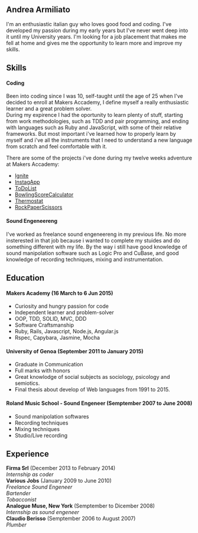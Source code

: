 ## Andrea Armiliato

I'm an enthusiastic italian guy who loves good food and coding. I've developed my passion during my early years but I've never went deep into it until my University years. I'm looking for a job placement that makes me fell at home and gives me the opportunity to learn more and improve my skills.

## Skills

#### Coding

Been into coding since I was 10, self-taught until the age of 25 when I've decided to enroll at Makers Accademy, I define myself a really enthusiastic learner and a great problem solver.  
During my expirence I had the oportunity to learn plenty of stuff, starting from work methodologies, such as TDD and pair programming, and ending with languages such as Ruby and JavaScript, with some of their relative frameworks. But most important i've learned how to properly learn by myself and i've all the instruments that I need to understand a new language from scratch and feel comfortable with it.

There are some of the projects i've done during my twelve weeks adventure at Makers Accademy:

- [Ignite](https://github.com/IgniteIt/ignite_it)
- [InstagApp](https://github.com/armi1189/instagram-challenge)
- [ToDoList](https://github.com/armi1189/todo_challenge)
- [BowlingScoreCalculator](https://github.com/armi1189/bowling-challenge)
- [Thermostat](https://github.com/armi1189/Thermostat_Interface)
- [RockPaperScissors](https://github.com/armi1189/rps-challenge)
   

#### Sound Engeneereng

I've worked as freelance sound engeneereng in my previous life. No more insterested in that job because i wanted to complete my stuides and do something different with my life. By the way i still have good knowledge of sound manipolation software such as Logic Pro and CuBase, and good knowledge of recording techniques, mixing and instrumentation.

  
## Education

#### Makers Academy (16 March to 6 Jun 2015)

- Curiosity and hungry passion for code
- Independent learner and problem-solver
- OOP, TDD, SOLID, MVC, DDD
- Software Craftsmanship
- Ruby, Rails, Javascript, Node.js, Angular.js
- Rspec, Capybara, Jasmine, Mocha

#### University of Genoa (September 2011 to January 2015)

- Graduate in Communication
- Full marks with honors
- Great knowlodge of social subjects as sociology, psicology and semiotics.
- Final thesis about develop of Web languages from 1991 to 2015.

#### Roland Music School - Sound Engeneer (Semptember 2007 to June 2008)

- Sound manipolation softwares
- Recording techniques
- Mixing techniques
- Studio/Live recording

## Experience

**Firma Srl** (December 2013 to February 2014)  
*Internship as coder*  
**Various Jobs** (January 2009 to June 2010)  
*Freelance Sound Engeneer*  
*Bartender*  
*Tobacconist*  
**Analogue Muse, New York** (Semptember to Dicember 2008)  
*Internship as sound engeneer*  
**Claudio Berisso** (Semptember 2006 to August 2007)  
*Plumber*  
